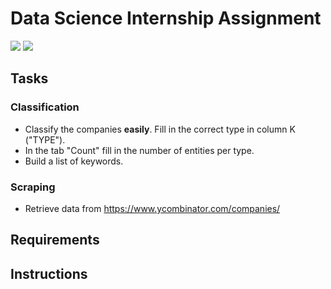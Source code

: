 # Data Science Internship Assignment
![](https://img.shields.io/badge/made_with-Python_3.6-red?style=flat-square) ![](https://img.shields.io/badge/docs-Markdown-lightblue?style=flat-square)

## Tasks
### Classification
- Classify the companies **easily**. Fill in the correct type in column K ("TYPE").
- In the tab "Count" fill in the number of entities per type.
- Build a list of keywords.

### Scraping
- Retrieve data from https://www.ycombinator.com/companies/

## Requirements


## Instructions



